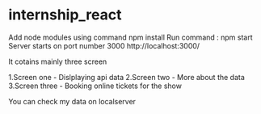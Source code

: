 # internship_react

Add node modules using command npm install
Run command : npm start
Server starts on port number 3000
http://localhost:3000/

It cotains mainly three screen

1.Screen one  - Dislplaying api data
2.Screen two  - More about the data
3.Screen three - Booking online tickets for the show

You can check my data on localserver 
